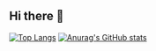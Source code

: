 ## Hi there 👋

<!--
**unhappy1030/unhappy1030** is a ✨ _special_ ✨ repository because its `README.md` (this file) appears on your GitHub profile.

Here are some ideas to get you started:

- 🔭 I’m currently working on ...
- 🌱 I’m currently learning ...
- 👯 I’m looking to collaborate on ...
- 🤔 I’m looking for help with ...
- 💬 Ask me about ...
- 📫 How to reach me: ...
- 😄 Pronouns: ...
- ⚡ Fun fact: ...
-->
[![Top Langs](https://github-readme-stats.vercel.app/api/top-langs/?username=unhappy1030)](https://github.com/anuraghazra/github-readme-stats)
[![Anurag's GitHub stats](https://github-readme-stats.vercel.app/api?username=unhappy1030)](https://github.com/anuraghazra/github-readme-stats)
